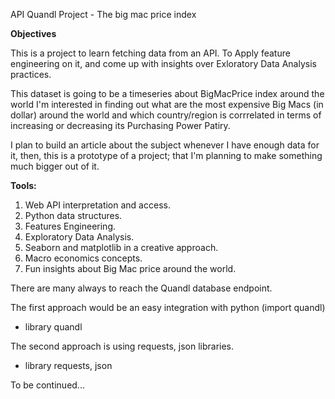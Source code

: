 API Quandl Project - The big mac price index

<b> Objectives </b>
    
This is a project to learn fetching data from an API. To Apply feature engineering on it, and come up with insights over Exloratory Data Analysis practices. <br/>

This dataset is going to be a timeseries about BigMacPrice index around the world I'm interested in finding out what are the most expensive Big Macs (in dollar) around the world and which country/region is corrrelated in terms of increasing or decreasing its Purchasing Power Patiry. <br/>

I plan to build an article about the subject whenever I have enough data for it, then, this is a prototype of a project; that I'm planning to make something much bigger out of it. <br/>

<b> Tools: </b>

1) Web API interpretation and access.<br/>
2) Python data structures.<br/>
3) Features Engineering.<br/>
4) Exploratory Data Analysis.<br/>
5) Seaborn and matplotlib in a creative approach.<br/>
6) Macro economics concepts.<br/>
7) Fun insights about Big Mac price around the world.<br/>

There are many always to reach the Quandl database endpoint.<br/>

The first approach would be an easy integration with python (import quandl)<br/>
- library quandl<br/>

The second approach is using requests, json libraries.<br/>
- library requests, json<br/>

To be continued...
